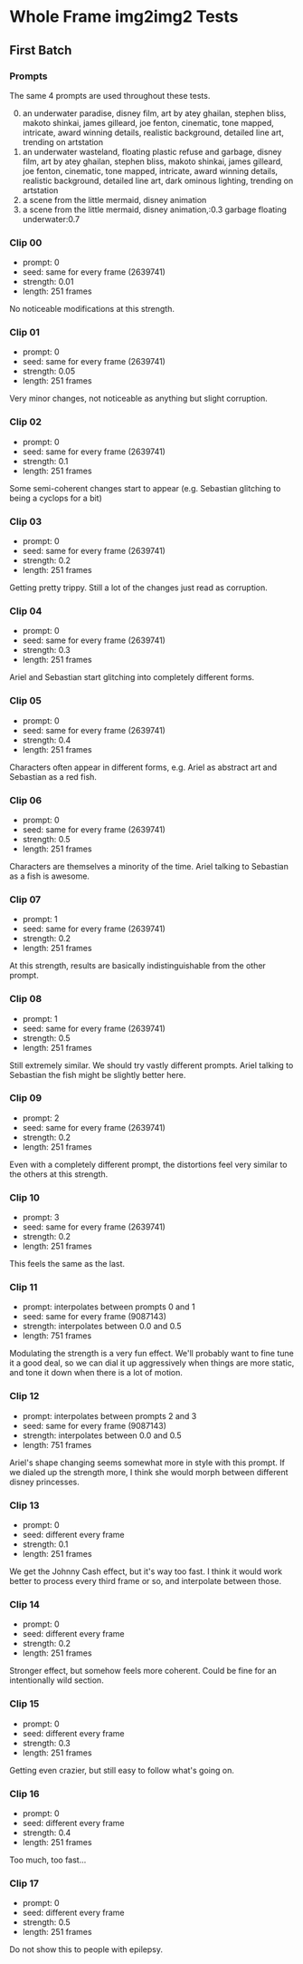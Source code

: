 # Whole Frame img2img2 Tests

## First Batch

### Prompts

The same 4 prompts are used throughout these tests.

0. an underwater paradise, disney film, art by atey ghailan, stephen bliss, makoto shinkai, james gilleard, joe fenton, cinematic, tone mapped, intricate, award winning details, realistic background, detailed line art, trending on artstation
1. an underwater wasteland, floating plastic refuse and garbage, disney film, art by atey ghailan, stephen bliss, makoto shinkai, james gilleard, joe fenton, cinematic, tone mapped, intricate, award winning details, realistic background, detailed line art, dark ominous lighting, trending on artstation
2. a scene from the little mermaid, disney animation
3. a scene from the little mermaid, disney animation,:0.3 garbage floating underwater:0.7

### Clip 00

- prompt: 0
- seed: same for every frame (2639741)
- strength: 0.01
- length: 251 frames

No noticeable modifications at this strength.

### Clip 01

- prompt: 0
- seed: same for every frame (2639741)
- strength: 0.05
- length: 251 frames

Very minor changes, not noticeable as anything but slight corruption.

### Clip 02

- prompt: 0
- seed: same for every frame (2639741)
- strength: 0.1
- length: 251 frames

Some semi-coherent changes start to appear (e.g. Sebastian glitching to being a cyclops for a bit)

### Clip 03

- prompt: 0
- seed: same for every frame (2639741)
- strength: 0.2
- length: 251 frames

Getting pretty trippy. Still a lot of the changes just read as corruption.

### Clip 04

- prompt: 0
- seed: same for every frame (2639741)
- strength: 0.3
- length: 251 frames

Ariel and Sebastian start glitching into completely different forms.

### Clip 05

- prompt: 0
- seed: same for every frame (2639741)
- strength: 0.4
- length: 251 frames

Characters often appear in different forms, e.g. Ariel as abstract art and Sebastian as a red fish.

### Clip 06

- prompt: 0
- seed: same for every frame (2639741)
- strength: 0.5
- length: 251 frames

Characters are themselves a minority of the time. Ariel talking to Sebastian as a fish is awesome.

### Clip 07

- prompt: 1
- seed: same for every frame (2639741)
- strength: 0.2
- length: 251 frames

At this strength, results are basically indistinguishable from the other prompt.

### Clip 08

- prompt: 1
- seed: same for every frame (2639741)
- strength: 0.5
- length: 251 frames

Still extremely similar. We should try vastly different prompts. Ariel talking to Sebastian the fish
might be slightly better here.

### Clip 09

- prompt: 2
- seed: same for every frame (2639741)
- strength: 0.2
- length: 251 frames

Even with a completely different prompt, the distortions feel very similar to the others at this strength.

### Clip 10

- prompt: 3
- seed: same for every frame (2639741)
- strength: 0.2
- length: 251 frames

This feels the same as the last.

### Clip 11

- prompt: interpolates between prompts 0 and 1
- seed: same for every frame (9087143)
- strength: interpolates between 0.0 and 0.5
- length: 751 frames

Modulating the strength is a very fun effect. We'll probably want to fine tune it a good deal, so we
can dial it up aggressively when things are more static, and tone it down when there is a lot of motion.

### Clip 12

- prompt: interpolates between prompts 2 and 3
- seed: same for every frame (9087143)
- strength: interpolates between 0.0 and 0.5
- length: 751 frames

Ariel's shape changing seems somewhat more in style with this prompt. If we dialed up the strength
more, I think she would morph between different disney princesses.

### Clip 13

- prompt: 0
- seed: different every frame
- strength: 0.1
- length: 251 frames

We get the Johnny Cash effect, but it's way too fast. I think it would work better to process every
third frame or so, and interpolate between those.

### Clip 14

- prompt: 0
- seed: different every frame
- strength: 0.2
- length: 251 frames

Stronger effect, but somehow feels more coherent. Could be fine for an intentionally wild section.

### Clip 15

- prompt: 0
- seed: different every frame
- strength: 0.3
- length: 251 frames

Getting even crazier, but still easy to follow what's going on.

### Clip 16

- prompt: 0
- seed: different every frame
- strength: 0.4
- length: 251 frames

Too much, too fast...

### Clip 17

- prompt: 0
- seed: different every frame
- strength: 0.5
- length: 251 frames

Do not show this to people with epilepsy.
